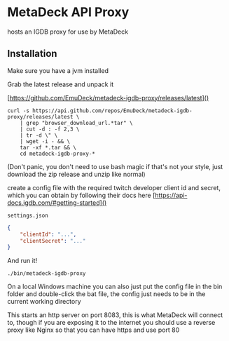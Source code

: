 # MetaDeck API Proxy

hosts an IGDB proxy for use by MetaDeck

## Installation

Make sure you have a jvm installed

Grab the latest release and unpack it

[https://github.com/EmuDeck/metadeck-igdb-proxy/releases/latest]()

```shell
curl -s https://api.github.com/repos/EmuDeck/metadeck-igdb-proxy/releases/latest \
    | grep "browser_download_url.*tar" \
    | cut -d : -f 2,3 \
    | tr -d \" \
    | wget -i - && \
    tar -xf *.tar && \
    cd metadeck-igdb-proxy-*
```
(Don't panic, you don't need to use bash magic if that's not your style, just download the zip release and unzip like normal)

create a config file with the required twitch developer client id and secret, which you can obtain by following their
docs here [https://api-docs.igdb.com/#getting-started]()


`settings.json`
```json
{
    "clientId": "...",
    "clientSecret": "..."
}
```

And run it!

```shell
./bin/metadeck-igdb-proxy
```

On a local Windows machine you can also just put the config file in the bin folder and double-click the bat file, the config just needs to be in the current working directory

This starts an http server on port 8083, this is what MetaDeck will connect to, 
though if you are exposing it to the internet you should use a reverse proxy like Nginx so that you can have https and use port 80